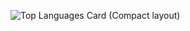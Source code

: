 

<!--
**Nishino0719/Nishino0719** is a ✨ _special_ ✨ repository because its `README.md` (this file) appears on your GitHub profile.

Here are some ideas to get you started:

- 🔭 I’m currently working on ...
- 🌱 I’m currently learning ...
- 👯 I’m looking to collaborate on ...
- 🤔 I’m looking for help with ...
- 💬 Ask me about ...
- 📫 How to reach me: ...
- 😄 Pronouns: ...
- ⚡ Fun fact: ...
-->
<!-- [![trophy](https://github-profile-trophy.vercel.app/?username=Nishino0719)](https://github.com/ryo-ma/github-profile-trophy) -->
![Top Languages Card (Compact layout)](https://github-readme-stats.vercel.app/api/top-langs/?username=Nishino0719&layout=compact)



